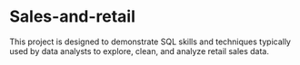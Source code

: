 # Sales-and-retail
This project is designed to demonstrate SQL skills and techniques typically used by data analysts to explore, clean, and analyze retail sales data. 
